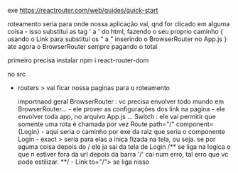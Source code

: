 exe https://reactrouter.com/web/guides/quick-start

roteamento seria para onde nossa aplicação vai, qnd for clicado em alguma coisa
    - isso substitui as tag ' a ' do html, fazendo o seu proprio caminho
      { usando o Link para substitui os " a " inserindo o BrowserRouter no App.js }
       ate agora o BrowserRouter sempre pagando o total


primeiro precisa instalar
  npm i react-router-dom

no src
  - routers > vai ficar nossa paginas para o roteamento

    importnaod geral
      BrowserRouter : vc precisa envolver todo mundo em BrowserRouter...
          - ele prover as configurações dos link na pagina
          - ele envolver toda app, no arquivo App.js ...
      Switch : ele vai permitir que somente uma rota é chamada por vez
      Route path="/" component={Login}
        - aqui seria o caminho por exe da raiz que seria o componente Login
        - exact > seria para elas a inica fizada na tela, ou seja. se por aguma coisa
            depois do / ele ja sai da tela de Login
            /**
            se liga na logica
              o que n estiver fora da url depois da barra '/' cai num erro,
                tal erro que vc pode estilizar.
            **/
         - Link to="/">  se liga nisso
